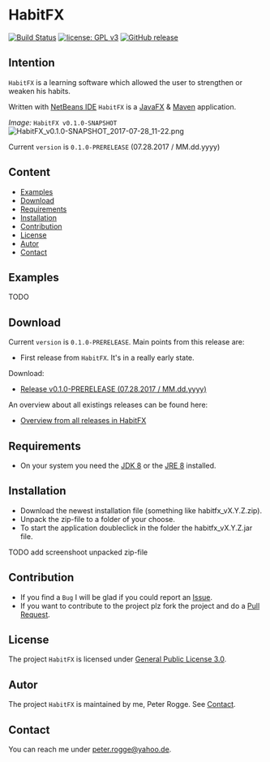 HabitFX
===

[![Build Status](https://travis-ci.org/Naoghuman/app-habitfx.svg?branch=master)](https://travis-ci.org/Naoghuman/app-habitfx)
[![license: GPL v3](https://img.shields.io/badge/License-GPL%20v3-blue.svg)](https://www.gnu.org/licenses/gpl-3.0)
[![GitHub release](https://img.shields.io/github/release/Naoghuman/app-habitfx.svg)](https://GitHub.com/Naoghuman/app-habitfx/releases/)



Intention
---

`HabitFX` is a learning software which allowed the user to strengthen or weaken 
his habits.

Written with [NetBeans IDE] `HabitFX` is a [JavaFX] &amp; [Maven] application.

_Image:_ `HabitFX v0.1.0-SNAPSHOT`  
![HabitFX_v0.1.0-SNAPSHOT_2017-07-28_11-22.png][HabitFX_v0.1.0-SNAPSHOT_2017-07-28_11-22]

Current `version` is `0.1.0-PRERELEASE` (07.28.2017 / MM.dd.yyyy)



Content
---

* [Examples](#Examples)
* [Download](#Download)
* [Requirements](#Requirements)
* [Installation](#Installation)
* [Contribution](#Contribution)
* [License](#License)
* [Autor](#Autor)
* [Contact](#Contact)



Examples<a name="Examples" />
---

TODO 



Download<a name="Download" />
---

Current `version` is `0.1.0-PRERELEASE`. Main points from this release are:
* First release from `HabitFX`. It's in a really early state.

Download:
* [Release v0.1.0-PRERELEASE (07.28.2017 / MM.dd.yyyy)]

An overview about all existings releases can be found here:
* [Overview from all releases in HabitFX]



Requirements<a name="Requirements" />
---

* On your system you need the [JDK 8] or the [JRE 8] installed.



Installation<a name="Installation" />
---

* Download the newest installation file (something like habitfx_vX.Y.Z.zip).
* Unpack the zip-file to a folder of your choose.
* To start the application doubleclick in the folder the habitfx_vX.Y.Z.jar file.

TODO add screenshoot unpacked zip-file



Contribution<a name="Contribution" />
---

* If you find a `Bug` I will be glad if you could report an [Issue].
* If you want to contribute to the project plz fork the project and do a [Pull Request].



License<a name="License" />
---

The project `HabitFX` is licensed under [General Public License 3.0].



Autor<a name="Autor" />
---

The project `HabitFX` is maintained by me, Peter Rogge. See [Contact](#Contact).



Contact<a name="Contact" />
---

You can reach me under <peter.rogge@yahoo.de>.



[//]: # (Images)
[HabitFX_v0.1.0-SNAPSHOT_2017-07-28_11-22]:https://user-images.githubusercontent.com/8161815/28711351-a425642a-7387-11e7-9e12-6b27aefe8b81.png



[//]: # (Links)
[General Public License 3.0]:http://www.gnu.org/licenses/gpl-3.0.en.html
[Issue]:https://github.com/Naoghuman/HabitFX/issues
[JavaFX]:http://docs.oracle.com/javase/8/javase-clienttechnologies.htm
[JDK 8]:http://www.oracle.com/technetwork/java/javase/downloads/jdk8-downloads-2133151.html
[JRE 8]:http://www.oracle.com/technetwork/java/javase/downloads/jre8-downloads-2133155.html
[Maven]:http://maven.apache.org/
[NetBeans IDE]:https://netbeans.org/
[Overview from all releases in HabitFX]:https://github.com/Naoghuman/HabitFX/releases
[Pull Request]:https://help.github.com/articles/using-pull-requests
[Release v0.1.0-PRERELEASE (07.28.2017 / MM.dd.yyyy)]:https://github.com/Naoghuman/HabitFX/releases/tag/v0.1.0-prerelease
